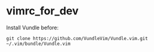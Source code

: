 # vimrc_for_dev

Install Vundle before:

`git clone https://github.com/VundleVim/Vundle.vim.git ~/.vim/bundle/Vundle.vim`
